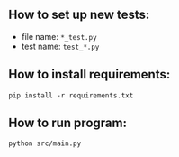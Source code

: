## How to set up new tests:
- file name: `*_test.py`
- test name: `test_*.py`

## How to install requirements:
`pip install -r requirements.txt`

## How to run program:
`python src/main.py`